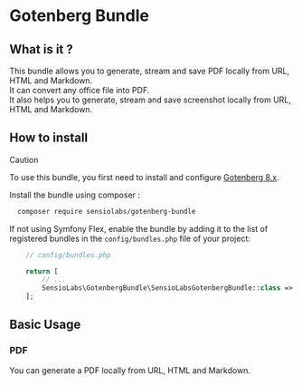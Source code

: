 # Gotenberg Bundle

## What is it ?

This bundle allows you to generate, stream and save PDF locally from URL, HTML and Markdown.  
It can convert any office file into PDF.  
It also helps you to generate, stream and save screenshot locally from URL, HTML and Markdown.  

## How to install

> [!CAUTION]
> To use this bundle, you first need to install and configure [Gotenberg 8.x](https://gotenberg.dev/docs/getting-started/installation).

Install the bundle using composer :

```bash
  composer require sensiolabs/gotenberg-bundle
```

If not using Symfony Flex, enable the bundle by adding it to the list of
registered bundles in the ``config/bundles.php`` file of your project:

```php
    // config/bundles.php

    return [
        // ...
        SensioLabs\GotenbergBundle\SensioLabsGotenbergBundle::class => ['all' => true],
    ];

```

## Basic Usage

### PDF

You can generate a PDF locally from URL, HTML and Markdown.

#### URL

After injecting ``GotenbergPdfInterface`` you simply need to call the method ``url``,
which will return a ``UrlPdfBuilder`` instance.

``UrlPdfBuilder`` lets you pass the URL of the page you want to convert into PDF
to the method ``url``.

````php
    namespace App\Controller;

    use Sensiolabs\GotenbergBundle\GotenbergPdfInterface;

    class YourController
    {
        public function yourControllerMethod(GotenbergPdfInterface $gotenberg): Response
        {
            return $gotenberg->url()
                ->url('https://sensiolabs.com/fr/')
                ->generate() // will return directly a stream response
             ;
        }
    }
````

> [!TIP]
> For more information go to [Gotenberg documentations](https://gotenberg.dev/docs/routes#url-into-pdf-route).

#### Twig

> [!WARNING]  
> Every twig templates you pass to Gotenberg need to have the following structure.  
> Even Header or Footer parts.
> ````html
>        <!DOCTYPE html>
>        <html lang="en">
>          <head>
>            <meta charset="utf-8" />
>            <title>My PDF</title>
>          </head>
>          <body>
>            <!-- Your code goes here -->
>          </body>
>        </html>
> ````

````php
    namespace App\Controller;

    use Sensiolabs\GotenbergBundle\GotenbergPdfInterface;

    class YourController
    {
        public function yourControllerMethod(GotenbergPdfInterface $gotenberg): Response
        {
            return $gotenberg->html()
                ->content('twig_simple_pdf.html.twig', [
                    'my_var' => 'value'
                ])
                ->generate() // will return directly a stream response
             ;
        }
    }
````

If a template needs to link to a static asset (e.g. an image), this bundle provides a gotenberg_asset()
Twig function to help generate that path.

This function work as [asset() Twig function](https://symfony.com/doc/current/templates.html#linking-to-css-javascript-and-image-assets) 
and fetch your assets in the `assets` folder of your application
If your files are in another folder, you can override the default value of ``assets_directory`` in your
configuration file ``config/sensiolabs_gotenberg.yml``.
The path provided can be relative as well as absolute.

````html
    <!DOCTYPE html>
    <html lang="en">
        <head>
            <meta charset="utf-8" />
            <title>PDF body</title>
        </head>
        <body>
            <main>
               <h1>Hello world!</h1>
               <img src="{{ gotenberg_asset('public/img/ceo.jpeg') }}" alt="CEO"/>
               <img src="{{ gotenberg_asset('public/img/admin.jpeg') }}" alt="Admin"/>
            </main>
        </body>
    </html>
````

> [!TIP]
> For more information go to [Gotenberg documentations](https://gotenberg.dev/docs/routes#html-file-into-pdf-route).

### Screenshot

You can generate a screenshot locally from URL, HTML and Markdown.

#### URL

After injecting ``GotenbergScreenshotInterface`` you simply need to call the method ``url``,
which will return a ``UrlScreenshotBuilder`` instance.

``UrlScreenshotBuilder`` lets you pass the URL of the page you want to convert into screenshot
to the method ``url``.

````php
    namespace App\Controller;

    use Sensiolabs\GotenbergBundle\GotenbergScreenshotInterface;

    class YourController
    {
        public function yourControllerMethod(GotenbergScreenshotInterface $gotenberg): Response
        {
            return $gotenberg->url()
                ->url('https://sensiolabs.com/fr/')
                ->generate()
             ;
        }
    }
````
#### Twig

After injecting ``GotenbergScreenshotInterface`` you simply need to call the method ``html``,
which will return a ``HtmlScreenshotBuilder`` instance.

``HtmlScreenshotBuilder`` lets you pass the content of the page you want to convert into screenshot
to the method ``content``.

````php
    namespace App\Controller;

    use Sensiolabs\GotenbergBundle\GotenbergScreenshotInterface;

    class YourController
    {
        public function yourControllerMethod(GotenbergScreenshotInterface $gotenberg): Response
        {
            return $gotenberg->html()
                ->content('twig_simple_pdf.html.twig', [
                    'my_var' => 'value'
                ])
                ->generate()
             ;
        }
    }
````

> [!TIP]
> For more information go to [Gotenberg documentations](https://gotenberg.dev/docs/routes#screenshots-route).

### Advanced Usage

1. [Configuration](docs/configuration.md)
2. [Working with assets](docs/assets.md)
3. [Router integration](docs/router.md)
4. [Add header / footer](docs/header-footer.md)
5. [Convert from any following office file](docs/office.md) (available extensions for conversion below)
   
   `123`, `602`, `abw`, `bib`, `bmp`, `cdr`, `cgm`, `cmx`, `csv`, `cwk`, `dbf`, `dif`, `doc`, `docm`,
   `docx`, `dot`, `dotm`, `dotx`, `dxf`, `emf`, `eps`, `epub`, `fodg`, `fodp`, `fods`, `fodt`, `fopd`,
   `gif`, `htm`, `html`, `hwp`, `jpeg`, `jpg`, `key`, `ltx`, `lwp`, `mcw`, `met`, `mml`, `mw`, `numbers`,
   `odd`, `odg`, `odm`, `odp`, `ods`, `odt`, `otg`, `oth`, `otp`, `ots`, `ott`, `pages`, `pbm`, `pcd`,
   `pct`, `pcx`, `pdb`, `pdf`, `pgm`, `png`, `pot`, `potm`, `potx`, `ppm`, `pps`, `ppt`, `pptm`, `pptx`,
   `psd`, `psw`, `pub`, `pwp`, `pxl`, `ras`, `rtf`, `sda`, `sdc`, `sdd`, `sdp`, `sdw`, `sgl`, `slk`,
   `smf`, `stc`, `std`, `sti`, `stw`, `svg`, `svm`, `swf`, `sxc`, `sxd`, `sxg`, `sxi`, `sxm`, `sxw`,
   `tga`, `tif`, `tiff`, `txt`, `uof`, `uop`, `uos`, `uot`, `vdx`, `vor`, `vsd`, `vsdm`, `vsdx`, `wb2`,
   `wk1`, `wks`, `wmf`, `wpd`, `wpg`, `wps`, `xbm`, `xhtml`, `xls`, `xlsb`, `xlsm`, `xlsx`, `xlt`, `xltm`,
   `xltx`, `xlw`, `xml`, `xpm`, `zabw`
6. [PDF customization](docs/pdf-customization.md)
7. [Screenshot customization](docs/screenshot-customization.md)
8. [The profiler]()

## Credits

This bundle was inspired by [Gotenberg PHP](https://github.com/gotenberg/gotenberg-php).
- [Steven RENAUX](https://github.com/StevenRenaux)
- [Adrien ROCHES](https://github.com/Neirda24)
- [All Contributors](../../contributors)

## Licence

MIT License (MIT): see the [License File](LICENSE) for more details.

